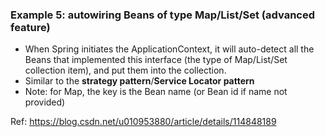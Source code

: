 ### Example 5: autowiring Beans of type Map/List/Set (advanced feature)
* When Spring initiates the ApplicationContext, it will auto-detect all the Beans that implemented this interface (the type of Map/List/Set collection item), and put them into the collection.
* Similar to the **strategy pattern**/**Service Locator pattern**
* Note: for Map, the key is the Bean name (or Bean id if name not provided)

Ref: https://blog.csdn.net/u010953880/article/details/114848189